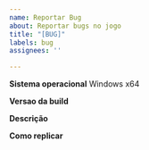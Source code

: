 ```yaml
---
name: Reportar Bug
about: Reportar bugs no jogo
title: "[BUG]"
labels: bug
assignees: ''

---
```


**Sistema operacional**
Windows x64 

**Versao da build**


**Descrição**


**Como replicar**
